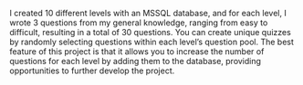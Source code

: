 I created 10 different levels with an MSSQL database, and for each level, I wrote 3 questions from my general knowledge, ranging from easy to difficult, resulting in a total of 30 questions. You can create unique quizzes by randomly selecting questions within each level’s question pool. The best feature of this project is that it allows you to increase the number of questions for each level by adding them to the database, providing opportunities to further develop the project.
